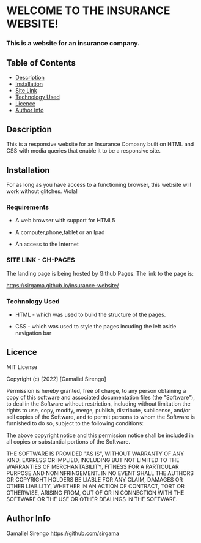 # WELCOME TO THE INSURANCE WEBSITE!

#####  
### This is a website for an insurance company.

## Table of Contents

+ [Description](#description)
+ [Installation](#installation)
+ [Site Link](#sitelink)
+ [Technology Used](#technology-used)
+ [Licence](#licence)
+ [Author Info](#author-Info)

## Description
<p>This is a responsive website for an Insurance Company built on HTML and CSS with media queries that enable it to be a responsive site.</p>

## Installation
<p>For as long as you have access to a functioning browser, this website will work without glitches. Viola!

### Requirements

* A web browser with support for HTML5

* A computer,phone,tablet or an Ipad

* An access to the Internet

### SITE LINK - GH-PAGES
The landing page is being hosted by Github Pages. The link to the page is:

<a href="https://sirgama.github.io/insurance-website/">https://sirgama.github.io/insurance-website/</a>

### Technology Used
* HTML - which was used to build the structure of the pages.

* CSS - which was used to style the pages incuding the left aside navigation bar


## Licence

MIT License

Copyright (c) [2022] [Gamaliel Sirengo]

Permission is hereby granted, free of charge, to any person obtaining a copy
of this software and associated documentation files (the "Software"), to deal
in the Software without restriction, including without limitation the rights
to use, copy, modify, merge, publish, distribute, sublicense, and/or sell
copies of the Software, and to permit persons to whom the Software is
furnished to do so, subject to the following conditions:

The above copyright notice and this permission notice shall be included in all
copies or substantial portions of the Software.

THE SOFTWARE IS PROVIDED "AS IS", WITHOUT WARRANTY OF ANY KIND, EXPRESS OR
IMPLIED, INCLUDING BUT NOT LIMITED TO THE WARRANTIES OF MERCHANTABILITY,
FITNESS FOR A PARTICULAR PURPOSE AND NONINFRINGEMENT. IN NO EVENT SHALL THE
AUTHORS OR COPYRIGHT HOLDERS BE LIABLE FOR ANY CLAIM, DAMAGES OR OTHER
LIABILITY, WHETHER IN AN ACTION OF CONTRACT, TORT OR OTHERWISE, ARISING FROM,
OUT OF OR IN CONNECTION WITH THE SOFTWARE OR THE USE OR OTHER DEALINGS IN THE
SOFTWARE.


## Author Info

Gamaliel Sirengo 
https://github.com/sirgama